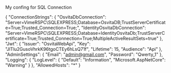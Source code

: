 My confing for SQL Connection

{
"ConnectionStrings": {
"OsvitaDbConnection": "Server=VimeRSPC\\SQLEXPRESS;Database=OsvitaDB;TrustServerCertificate=True;Trusted_Connection=True;",
"IdentityOsvitaDbConnection": "Server=VimeRSPC\\SQLEXPRESS;Database=IdentityOsvitaDb;TrustServerCertificate=True;Trusted_Connection=True;MultipleActiveResultSets=true"
},
"Jwt": {
"Issuer": "OsvitaWebApi",
"Key": "JlTlu2GusoVhrkK96tgoCTEy6hLsQ71f",
"Lifetime": 15,
"Audience": "Api"
},
"AdminSettings": {
"Email": "admin@gmail.com",
"Password": "Qwerty_1"
},
"Logging": {
"LogLevel": {
"Default": "Information",
"Microsoft.AspNetCore": "Warning"
}
},
"AllowedHosts": "\*"
}
